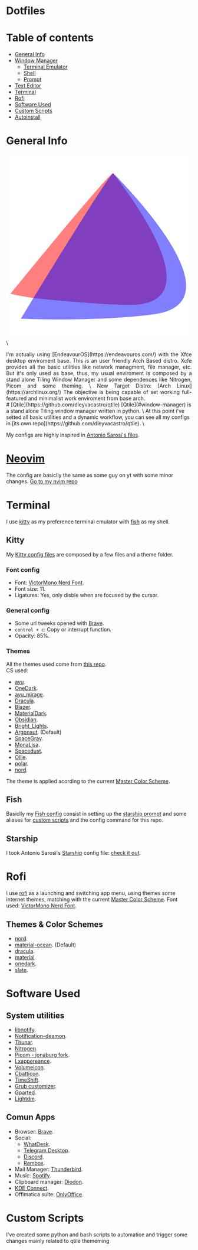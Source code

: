 # Dotfiles
# Table of contents
- [General Info](#general-info)
- [Window Manager](#qtile)
    - [Terminal Emulator](#kitty)
    - [Shell](#fish)
    - [Prompt](#starship)
- [Text Editor](#text-editor)
- [Terminal](#terminal)
- [Rofi](#rofi)
- [Software Used](#sofware-used)
- [Custom Scripts](#custom-scripts)
- [Autoinstall](#autoinstall)
# General Info
![alt text](/img/Endeavour_logo.png) \

<div style="text-align: justify">
I'm actually using [EndeavourOS](https://endeavouros.com/) with the Xfce desktop enviroment base.
This is an user friendly Arch Based distro. Xcfe provides all the basic utilities like network managment, file manager, etc. But 
it's only used as base, thus, my usual enviroment is composed by a stand alone Tiling Window Manager and
some dependences like Nitrogen, Picom and some theming. 
\
New Target Distro: [Arch Linux](https://archlinux.org/)
The objective is being capable of set working full-featured and minimalist work enviroment from base arch.
</div>
# [Qtile](https://github.com/dleyvacastro/qtile)
[Qtile](#window-manager) is a stand alone Tiling window manager written in python. \
At this point i've setted all basic utilities and a dynamic workflow, you can see all my configs in [its own repo](https://github.com/dleyvacastro/qtile). \

My configs are highly inspired in [Antonio Sarosi's files](https://github.com/antoniosarosi/dotfiles/tree/master/.config/qtile).

# [Neovim](https://github.com/dleyvacastro/nvim)
The config are basiclly the same as some guy on yt with some minor changes.
[Go to my nvim repo](https://github.com/dleyvacastro/nvim)

# Terminal
I use [kitty](https://sw.kovidgoyal.net/kitty/) as my preference terminal emulator with [fish](https://fishshell.com/) as my shell.
## Kitty
My [Kitty config files](/.config/kitty) are composed by a few files and a theme folder.
### Font config
- Font: [VictorMono Nerd Font](https://github.com/ryanoasis/nerd-fonts/releases/download/v2.1.0/VictorMono.zip).
- Font size: 11.
- Ligatures: Yes, only disble when are focused by the cursor.
### General config
- Some url tweeks opened with [Brave](brave.com).
- `control + c`: Copy or interrupt function.
- Opacity: 85%.
### Themes 
All the themes used come from [this repo](https://github.com/dexpota/kitty-themes). \
CS used:
- [ayu](/.config/kitty/themes/ayu.conf).
- [OneDark](/.config/kitty/themes/OneDark.conf).
- [ayu_mirage](/.config/kitty/themes/ayu_mirage.conf).
- [Dracula](/.config/kitty/themes/Dracula.conf).
- [Blazer](/.config/kitty/themes/Blazer.conf).
- [MaterialDark](/.config/kitty/themes/MaterialDark.conf).
- [Obsidian](/.config/kitty/themes/Obsidian.conf).
- [Bright_Lights](/.config/kitty/themes/Bright_Lights.conf).
- [Argonaut](/.config/kitty/themes/Argonaut.conf). (Default)
- [SpaceGray](/.config/kitty/themes/SpaceGray.conf).
- [MonaLisa](/.config/kitty/themes/MonaLisa.conf).
- [Spacedust](/.config/kitty/themes/Spacedust.conf).
- [Ollie](/.config/kitty/themes/Ollie.conf).
- [polar](/.config/kitty/themes/polar.conf).
- [nord](/.config/kitty/themes/nord.conf).

The theme is applied acording to the current [Master Color Scheme]().
## Fish
Basiclly my [Fish config]((.config/fish)) consist in setting up the [starship prompt]("starship") and some aliases
for [custom scripts](#custom-scripts) and the config command for this repo.
## Starship
I took Antonio Sarosi's [Starship](https://starship.rs/) config file: [check it out](https://github.com/antoniosarosi/dotfiles/blob/master/.config/starship.toml).
# Rofi
I use [rofi](https://github.com/davatorium/rofi) as a launching and switching app menu, using themes some internet themes, matching with the current [Master Color Scheme]().
Font used: [VictorMono Nerd Font](https://github.com/ryanoasis/nerd-fonts/releases/download/v2.1.0/VictorMono.zip).
## Themes & Color Schemes
- [nord](/.config/rofi/themes/nord.rasi).
- [material-ocean](/.config/rofi/themes/material-ocean.rasi). (Default)
- [dracula](/.config/rofi/themes/dracula.rasi).
- [material](/.config/rofi/themes/material.rasi).
- [onedark](/.config/rofi/themes/onedark.rasi).
- [slate](/.config/rofi/themes/slate.rasi).
# Software Used
## System utilities
- [libnotify]().
- [Notification-deamon]().
- [Thunar]().
- [Nitrogen]().
- [Picom - jonaburg fork](https://github.com/jonaburg/picom).
- [Lxappereance]().
- [Volumeicon]().
- [Cbatticon]().
- [TimeShift]().
- [Grub customizer]().
- [Gparted]().
- [Lightdm]().
## Comun Apps
- Browser: [Brave](brave.com).
- Social:
    - [WhatDesk]().
    - [Telegram Desktop]().
    - [Discord]().
    - [Rambox]().
- Mail Manager: [Thunderbird]().
- Music: [Spotify]().
- Clipboard manager: [Diodon]().
- [KDE Connect]().
- Offimatica suite: [OnlyOffice]().
# Custom Scripts
I've created some python and bash scripts to automatice and trigger some changes mainly related to qtile thememing
</div>
